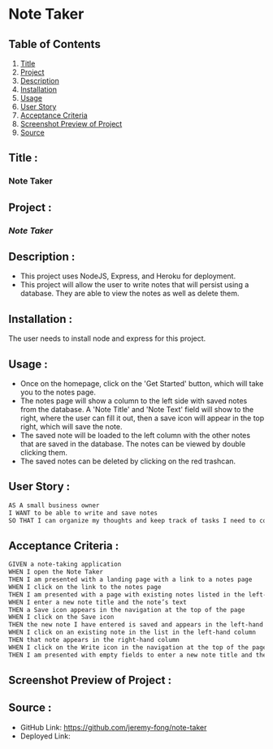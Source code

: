 # Note Taker

## Table of Contents
1. [Title](#title)
2. [Project](#project)
3. [Description](#description)
4. [Installation](#installation)
5. [Usage](#usage)
6. [User Story](#user-story)
7. [Acceptance Criteria](#acceptance-criteria)
8. [Screenshot Preview of Project](#screenshot-preview-of-project)
9. [Source](#source)

## Title :
### Note Taker

## Project :
### *Note Taker*

## Description :
* This project uses NodeJS, Express, and Heroku for deployment.
* This project will allow the user to write notes that will persist using a database. They are able to view the notes as well as delete them.

## Installation :
The user needs to install node and express for this project. 

## Usage :
- Once on the homepage, click on the 'Get Started' button, which will take you to the notes page.
- The notes page will show a column to the left side with saved notes from the database. A 'Note Title' and 'Note Text' field will show to the right, where the user can fill it out, then a save icon will appear in the top right, which will save the note. 
- The saved note will be loaded to the left column with the other notes that are saved in the database. The notes can be viewed by double clicking them. 
- The saved notes can be deleted by clicking on the red trashcan. 

## User Story :
```md
AS A small business owner
I WANT to be able to write and save notes
SO THAT I can organize my thoughts and keep track of tasks I need to complete
```

## Acceptance Criteria :
```md
GIVEN a note-taking application
WHEN I open the Note Taker
THEN I am presented with a landing page with a link to a notes page
WHEN I click on the link to the notes page
THEN I am presented with a page with existing notes listed in the left-hand column, plus empty fields to enter a new note title and the note’s text in the right-hand column
WHEN I enter a new note title and the note’s text
THEN a Save icon appears in the navigation at the top of the page
WHEN I click on the Save icon
THEN the new note I have entered is saved and appears in the left-hand column with the other existing notes
WHEN I click on an existing note in the list in the left-hand column
THEN that note appears in the right-hand column
WHEN I click on the Write icon in the navigation at the top of the page
THEN I am presented with empty fields to enter a new note title and the note’s text in the right-hand column
```


## Screenshot Preview of Project :


## Source :
- GitHub Link: https://github.com/jeremy-fong/note-taker
- Deployed Link: